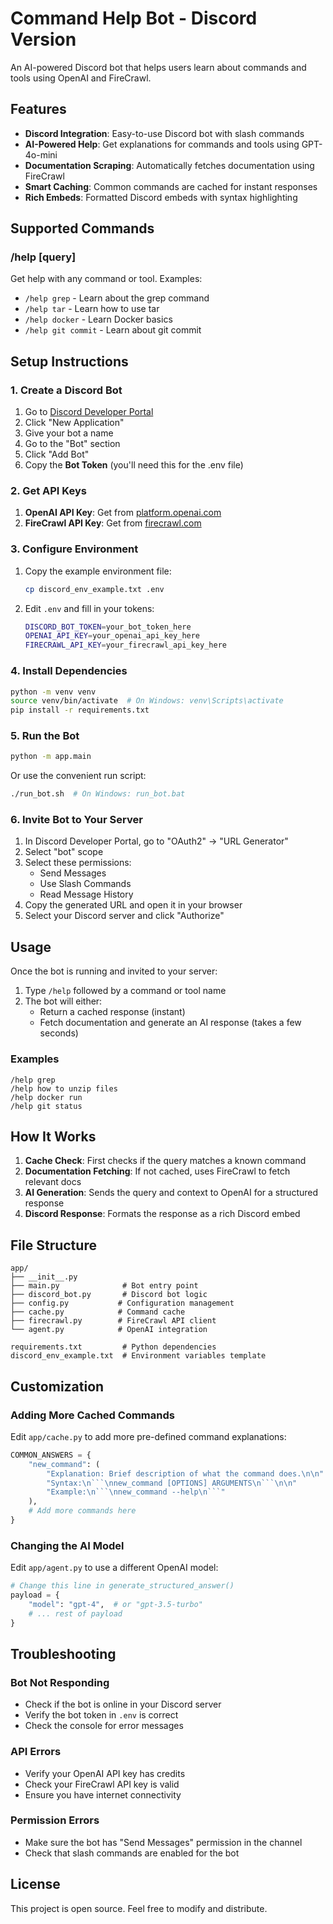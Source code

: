 # Command Help Bot - Discord Version

An AI-powered Discord bot that helps users learn about commands and tools using OpenAI and FireCrawl.

## Features

- **Discord Integration**: Easy-to-use Discord bot with slash commands
- **AI-Powered Help**: Get explanations for commands and tools using GPT-4o-mini
- **Documentation Scraping**: Automatically fetches documentation using FireCrawl
- **Smart Caching**: Common commands are cached for instant responses
- **Rich Embeds**: Formatted Discord embeds with syntax highlighting

## Supported Commands

### /help [query]
Get help with any command or tool. Examples:
- `/help grep` - Learn about the grep command
- `/help tar` - Learn how to use tar
- `/help docker` - Learn Docker basics
- `/help git commit` - Learn about git commit

## Setup Instructions

### 1. Create a Discord Bot

1. Go to [Discord Developer Portal](https://discord.com/developers/applications)
2. Click "New Application"
3. Give your bot a name
4. Go to the "Bot" section
5. Click "Add Bot"
6. Copy the **Bot Token** (you'll need this for the .env file)

### 2. Get API Keys

1. **OpenAI API Key**: Get from [platform.openai.com](https://platform.openai.com)
2. **FireCrawl API Key**: Get from [firecrawl.com](https://firecrawl.com)

### 3. Configure Environment

1. Copy the example environment file:
   ```bash
   cp discord_env_example.txt .env
   ```

2. Edit `.env` and fill in your tokens:
   ```bash
   DISCORD_BOT_TOKEN=your_bot_token_here
   OPENAI_API_KEY=your_openai_api_key_here
   FIRECRAWL_API_KEY=your_firecrawl_api_key_here
   ```

### 4. Install Dependencies

```bash
python -m venv venv
source venv/bin/activate  # On Windows: venv\Scripts\activate
pip install -r requirements.txt
```

### 5. Run the Bot

```bash
python -m app.main
```

Or use the convenient run script:
```bash
./run_bot.sh  # On Windows: run_bot.bat
```

### 6. Invite Bot to Your Server

1. In Discord Developer Portal, go to "OAuth2" → "URL Generator"
2. Select "bot" scope
3. Select these permissions:
   - Send Messages
   - Use Slash Commands
   - Read Message History
4. Copy the generated URL and open it in your browser
5. Select your Discord server and click "Authorize"

## Usage

Once the bot is running and invited to your server:

1. Type `/help` followed by a command or tool name
2. The bot will either:
   - Return a cached response (instant)
   - Fetch documentation and generate an AI response (takes a few seconds)

### Examples

```
/help grep
/help how to unzip files
/help docker run
/help git status
```

## How It Works

1. **Cache Check**: First checks if the query matches a known command
2. **Documentation Fetching**: If not cached, uses FireCrawl to fetch relevant docs
3. **AI Generation**: Sends the query and context to OpenAI for a structured response
4. **Discord Response**: Formats the response as a rich Discord embed

## File Structure

```
app/
├── __init__.py
├── main.py              # Bot entry point
├── discord_bot.py       # Discord bot logic
├── config.py           # Configuration management
├── cache.py            # Command cache
├── firecrawl.py        # FireCrawl API client
└── agent.py            # OpenAI integration

requirements.txt         # Python dependencies
discord_env_example.txt  # Environment variables template
```

## Customization

### Adding More Cached Commands

Edit `app/cache.py` to add more pre-defined command explanations:

```python
COMMON_ANSWERS = {
    "new_command": (
        "Explanation: Brief description of what the command does.\n\n"
        "Syntax:\n```\nnew_command [OPTIONS] ARGUMENTS\n```\n\n"
        "Example:\n```\nnew_command --help\n```"
    ),
    # Add more commands here
}
```

### Changing the AI Model

Edit `app/agent.py` to use a different OpenAI model:

```python
# Change this line in generate_structured_answer()
payload = {
    "model": "gpt-4",  # or "gpt-3.5-turbo"
    # ... rest of payload
}
```

## Troubleshooting

### Bot Not Responding
- Check if the bot is online in your Discord server
- Verify the bot token in `.env` is correct
- Check the console for error messages

### API Errors
- Verify your OpenAI API key has credits
- Check your FireCrawl API key is valid
- Ensure you have internet connectivity

### Permission Errors
- Make sure the bot has "Send Messages" permission in the channel
- Check that slash commands are enabled for the bot

## License

This project is open source. Feel free to modify and distribute.

